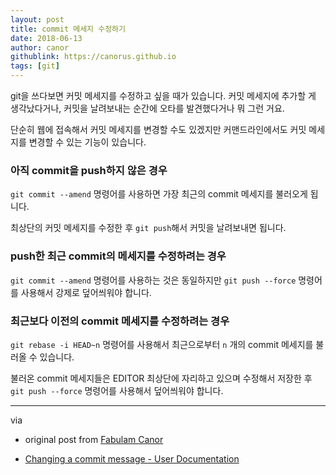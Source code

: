```yaml
---
layout: post
title: commit 메세지 수정하기
date: 2018-06-13
author: canor
githublink: https://canorus.github.io
tags: [git]
---
```


git을 쓰다보면 커밋 메세지를 수정하고 싶을 때가 있습니다. 커밋 메세지에 추가할 게 생각났다거나, 커밋을 날려보내는 순간에 오타를 발견했다거나 뭐 그런 거요.

단순히 웹에 접속해서 커밋 메세지를 변경할 수도 있겠지만 커맨드라인에서도 커밋 메세지를 변경할 수 있는 기능이 있습니다.

### 아직 commit을 push하지 않은 경우

`git commit --amend` 명령어를 사용하면 가장 최근의 commit 메세지를 불러오게 됩니다.

최상단의 커밋 메세지를 수정한 후 `git push`해서 커밋을 날려보내면 됩니다.

### push한 최근 commit의 메세지를 수정하려는 경우

`git commit --amend` 명령어를 사용하는 것은 동일하지만 `git push --force` 명령어를 사용해서 강제로 덮어씌워야 합니다.

### 최근보다 이전의 commit 메세지를 수정하려는 경우

`git rebase -i HEAD~n` 명령어를 사용해서 최근으로부터 `n` 개의 commit 메세지를 불러올 수 있습니다.

불러온 commit 메세지들은 EDITOR 최상단에 자리하고 있으며 수정해서 저장한 후 `git push --force` 명령어를 사용해서 덮어씌워야 합니다.

- - -

via 

- original post from [Fabulam Canor](https://canor.cf/2018/06/13/commit-message-수정하기/)

- [Changing a commit message - User Documentation](https://help.github.com/articles/changing-a-commit-message/)